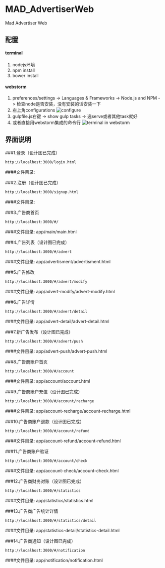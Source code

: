 # MAD_AdvertiserWeb
Mad Advertiser Web

## 配置
#### terminal
1. nodejs环境
2. npm install
3. bower install

#### webstorm
1. preferences/settings -> Languages & Frameworks -> Node.js and NPM -> 检查node是否安装，没有安装的话安装一下
2. 右上角configurations
  ![configure](http://cl.ly/0s203v3U0q0i/Image%202016-03-28%20at%2010.47.18%20%E4%B8%8B%E5%8D%88.png)
3. gulpfile.js右键 -> show gulp tasks -> 选serve或者其他task就好
4. 或者直接用webstorm集成的命令行
  ![terminal in webstorm](http://cl.ly/472p2y0K2n0x/Image%202016-03-28%20at%2010.49.34%20%E4%B8%8B%E5%8D%88.png)

## 界面说明
###1.登录（设计图已完成）
```
http://localhost:3000/login.html
```
####文件目录:

###2.注册（设计图已完成）
```
http://localhost:3000/signup.html
```
####文件目录:

###3.广告商首页
```
http://localhost:3000/#/
```
####文件目录:
app/main/main.html

###4.广告列表（设计图已完成）

```
http://localhost:3000/#/advert
```
####文件目录:
app/advertisment/advertisment.html

###5.广告修改

```
http://localhost:3000/#/advert/modify
```
####文件目录:
app/advert-modify/advert-modify.html

###6.广告详情

```
http://localhost:3000/#/advert/detail
```
####文件目录:
app/advert-detail/advert-detail.html

###7.新广告发布（设计图已完成）

```
http://localhost:3000/#/advert/push
```
####文件目录:
app/advert-push/advert-push.html

###8.广告商账户首页

```
http://localhost:3000/#/account
```
####文件目录:
app/account/account.html

###9.广告商账户充值（设计图已完成）

```
http://localhost:3000/#/account/recharge
```
####文件目录:
app/account-recharge/account-recharge.html

###10.广告商账户退款（设计图已完成）

```
http://localhost:3000/#/account/refund
```
####文件目录:
app/account-refund/account-refund.html

###11.广告商账户验证

```
http://localhost:3000/#/account/check
```
####文件目录:
app/account-check/account-check.html

###12.广告商财务对账（设计图已完成）
```
http://localhost:3000/#/statistics
```
####文件目录:
app/statistics/statistics.html

###13.广告商广告统计详情
```
http://localhost:3000/#/statistics/detail
```
####文件目录:
app/statistics-detail/statistics-detail.html

###14.广告商通知（设计图已完成）

```
http://localhost:3000/#/notification
```
####文件目录:
app/notification/notification.html
